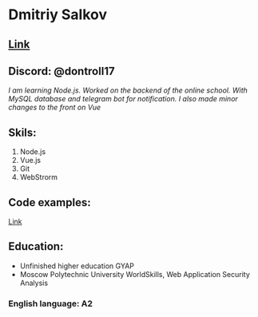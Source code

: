 # Dmitriy Salkov
## [Link](https://t.me/D_Salkov)
## Discord: @dontroll17

*I am learning Node.js. Worked on the backend of the online school.
With MySQL database and telegram bot for notification.
I also made minor changes to the front on Vue*

## Skils:
1. Node.js
2. Vue.js
3. Git
4. WebStrorm

## Code examples:
[Link](https://github.com/dontroll17)

## Education:
* Unfinished higher education GYAP
* Moscow Polytechnic University WorldSkills, Web Application Security Analysis

### English language: A2
